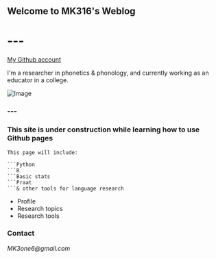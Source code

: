 ## Welcome to MK316's Weblog
# ---
[My Github account]("https://github.com/MK316/")


I'm a researcher in phonetics & phonology, and currently working as an educator in a college.

![Image](https://github.com/MK316/mkfiles/blob/main/porfile.JPG)
### ---
### This site is under construction while learning how to use Github pages

```
This page will include:

```Python
```R
```Basic stats
```Praat
```& other tools for language research
```

- Profile
- Research topics
- Research tools







### Contact
_MK3one6@gmail.com_
